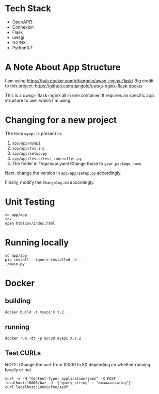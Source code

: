 # Tech Stack
- OpenAPI3
- Connexion
- Flask
- uwsgi
- NGINX
- Python3.7

# A Note About App Structure
I am using https://hub.docker.com/r/tiangolo/uwsgi-nginx-flask/
Big credit to this project: https://github.com/tiangolo/uwsgi-nginx-flask-docker

This is a uwsgi+flask+nginx all in one container. It requires an specific app structure to use, which I'm using.

# Changing for a new project
The term `myapi` is present in:
1. `app/app/myapi`
2. `app/app/tox.ini`
3. `app/app/setup.py`
4. `app/app/tests/test_controller.py`
5. The folder in 1/openapi.yaml
Change those to `your_package_name`.

Next, change the version in `app/app/setup.py` accordingly.

Finally, modify the `Changelog.md` accordingly.

# Unit Testing
```
cd app/app
tox
open htmlcov/index.html
```

# Running locally
```
cd app/app
pip install --ignore-installed -e .
./main.py
```

# Docker
## building
```
docker build -t myapi:X.Y.Z .
```
## running
```
docker run -dt -p 80:80 myapi:X.Y.Z
```

## Test CURLs
NOTE: Change the port from 10000 to 80 depending on whether running locally or not
```
curl -v -H "Content-Type: application/json" -X POST localhost:10000/baz -d '{"query_string" : "amaaaaaaazing"}'
curl localhost:10000/foo/asdf
```
